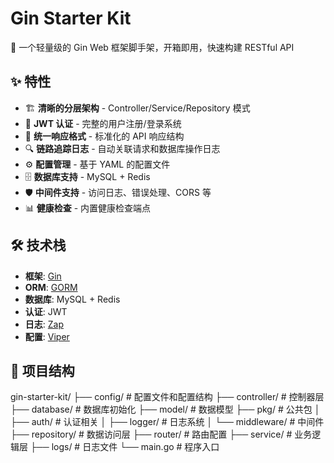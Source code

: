 # Gin Starter Kit

🚀 一个轻量级的 Gin Web 框架脚手架，开箱即用，快速构建 RESTful API

## ✨ 特性

- 🏗️ **清晰的分层架构** - Controller/Service/Repository 模式
- 🔐 **JWT 认证** - 完整的用户注册/登录系统
- 📝 **统一响应格式** - 标准化的 API 响应结构
- 🔍 **链路追踪日志** - 自动关联请求和数据库操作日志
- ⚙️ **配置管理** - 基于 YAML 的配置文件
- 🗄️ **数据库支持** - MySQL + Redis
- 🛡️ **中间件支持** - 访问日志、错误处理、CORS 等
- 📊 **健康检查** - 内置健康检查端点

## 🛠️ 技术栈

- **框架**: [Gin](https://github.com/gin-gonic/gin)
- **ORM**: [GORM](https://gorm.io/)
- **数据库**: MySQL + Redis
- **认证**: JWT
- **日志**: [Zap](https://github.com/uber-go/zap)
- **配置**: [Viper](https://github.com/spf13/viper)

## 📁 项目结构
gin-starter-kit/
├── config/          # 配置文件和配置结构
├── controller/      # 控制器层
├── database/        # 数据库初始化
├── model/          # 数据模型
├── pkg/            # 公共包
│   ├── auth/       # 认证相关
│   ├── logger/     # 日志系统
│   └── middleware/ # 中间件
├── repository/     # 数据访问层
├── router/         # 路由配置
├── service/        # 业务逻辑层
├── logs/           # 日志文件
└── main.go         # 程序入口